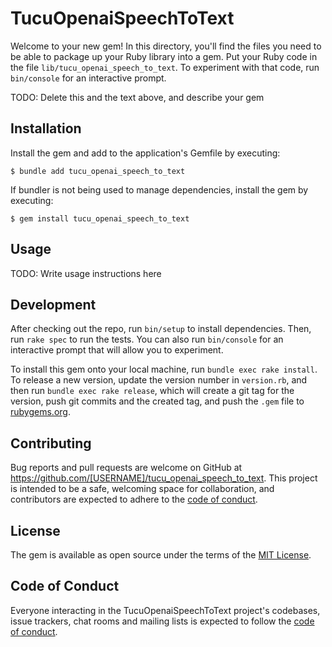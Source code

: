 # TucuOpenaiSpeechToText

Welcome to your new gem! In this directory, you'll find the files you need to be able to package up your Ruby library into a gem. Put your Ruby code in the file `lib/tucu_openai_speech_to_text`. To experiment with that code, run `bin/console` for an interactive prompt.

TODO: Delete this and the text above, and describe your gem

## Installation

Install the gem and add to the application's Gemfile by executing:

    $ bundle add tucu_openai_speech_to_text

If bundler is not being used to manage dependencies, install the gem by executing:

    $ gem install tucu_openai_speech_to_text

## Usage

TODO: Write usage instructions here

## Development

After checking out the repo, run `bin/setup` to install dependencies. Then, run `rake spec` to run the tests. You can also run `bin/console` for an interactive prompt that will allow you to experiment.

To install this gem onto your local machine, run `bundle exec rake install`. To release a new version, update the version number in `version.rb`, and then run `bundle exec rake release`, which will create a git tag for the version, push git commits and the created tag, and push the `.gem` file to [rubygems.org](https://rubygems.org).

## Contributing

Bug reports and pull requests are welcome on GitHub at https://github.com/[USERNAME]/tucu_openai_speech_to_text. This project is intended to be a safe, welcoming space for collaboration, and contributors are expected to adhere to the [code of conduct](https://github.com/[USERNAME]/tucu_openai_speech_to_text/blob/master/CODE_OF_CONDUCT.md).

## License

The gem is available as open source under the terms of the [MIT License](https://opensource.org/licenses/MIT).

## Code of Conduct

Everyone interacting in the TucuOpenaiSpeechToText project's codebases, issue trackers, chat rooms and mailing lists is expected to follow the [code of conduct](https://github.com/[USERNAME]/tucu_openai_speech_to_text/blob/master/CODE_OF_CONDUCT.md).
